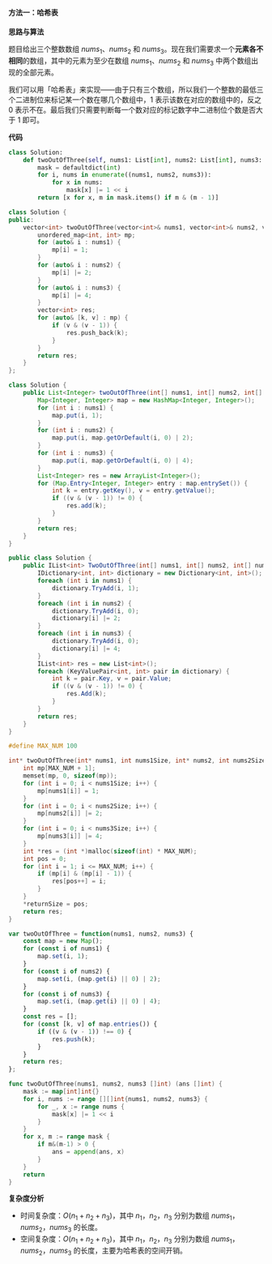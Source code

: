 #### 方法一：哈希表

**思路与算法**

题目给出三个整数数组 $\textit{nums}_1$、$\textit{nums}_2$ 和 $\textit{nums}_3$。现在我们需要求一个**元素各不相同**的数组，其中的元素为至少在数组 $\textit{nums}_1$、$\textit{nums}_2$ 和 $\textit{nums}_3$ 中两个数组出现的全部元素。

我们可以用「哈希表」来实现——由于只有三个数组，所以我们一个整数的最低三个二进制位来标记某一个数在哪几个数组中，$1$ 表示该数在对应的数组中的，反之 $0$ 表示不在。最后我们只需要判断每一个数对应的标记数字中二进制位个数是否大于 $1$ 即可。

**代码**

```Python [sol1-Python3]
class Solution:
    def twoOutOfThree(self, nums1: List[int], nums2: List[int], nums3: List[int]) -> List[int]:
        mask = defaultdict(int)
        for i, nums in enumerate((nums1, nums2, nums3)):
            for x in nums:
                mask[x] |= 1 << i
        return [x for x, m in mask.items() if m & (m - 1)]
```

```C++ [sol1-C++]
class Solution {
public:
    vector<int> twoOutOfThree(vector<int>& nums1, vector<int>& nums2, vector<int>& nums3) {
        unordered_map<int, int> mp;
        for (auto& i : nums1) {
            mp[i] = 1;
        }
        for (auto& i : nums2) {
            mp[i] |= 2;
        }
        for (auto& i : nums3) {
            mp[i] |= 4;
        }
        vector<int> res;
        for (auto& [k, v] : mp) {
            if (v & (v - 1)) {
                res.push_back(k);
            }
        }
        return res;
    }
};
```

```Java [sol1-Java]
class Solution {
    public List<Integer> twoOutOfThree(int[] nums1, int[] nums2, int[] nums3) {
        Map<Integer, Integer> map = new HashMap<Integer, Integer>();
        for (int i : nums1) {
            map.put(i, 1);
        }
        for (int i : nums2) {
            map.put(i, map.getOrDefault(i, 0) | 2);
        }
        for (int i : nums3) {
            map.put(i, map.getOrDefault(i, 0) | 4);
        }
        List<Integer> res = new ArrayList<Integer>();
        for (Map.Entry<Integer, Integer> entry : map.entrySet()) {
            int k = entry.getKey(), v = entry.getValue();
            if ((v & (v - 1)) != 0) {
                res.add(k);
            }
        }
        return res;
    }
}
```

```C# [sol1-C#]
public class Solution {
    public IList<int> TwoOutOfThree(int[] nums1, int[] nums2, int[] nums3) {
        IDictionary<int, int> dictionary = new Dictionary<int, int>();
        foreach (int i in nums1) {
            dictionary.TryAdd(i, 1);
        }
        foreach (int i in nums2) {
            dictionary.TryAdd(i, 0);
            dictionary[i] |= 2;
        }
        foreach (int i in nums3) {
            dictionary.TryAdd(i, 0);
            dictionary[i] |= 4;
        }
        IList<int> res = new List<int>();
        foreach (KeyValuePair<int, int> pair in dictionary) {
            int k = pair.Key, v = pair.Value;
            if ((v & (v - 1)) != 0) {
                res.Add(k);
            }
        }
        return res;
    }
}
```

```C [sol1-C]
#define MAX_NUM 100

int* twoOutOfThree(int* nums1, int nums1Size, int* nums2, int nums2Size, int* nums3, int nums3Size, int* returnSize) {
    int mp[MAX_NUM + 1];
    memset(mp, 0, sizeof(mp));
    for (int i = 0; i < nums1Size; i++) {
        mp[nums1[i]] = 1;
    }
    for (int i = 0; i < nums2Size; i++) {
        mp[nums2[i]] |= 2;
    }
    for (int i = 0; i < nums3Size; i++) {
        mp[nums3[i]] |= 4;
    }
    int *res = (int *)malloc(sizeof(int) * MAX_NUM);
    int pos = 0;
    for (int i = 1; i <= MAX_NUM; i++) {
        if (mp[i] & (mp[i] - 1)) {
            res[pos++] = i;
        }
    }
    *returnSize = pos;
    return res;
}
```

```JavaScript [sol1-JavaScript]
var twoOutOfThree = function(nums1, nums2, nums3) {
    const map = new Map();
    for (const i of nums1) {
        map.set(i, 1);
    }
    for (const i of nums2) {
        map.set(i, (map.get(i) || 0) | 2);
    }
    for (const i of nums3) {
        map.set(i, (map.get(i) || 0) | 4);
    }
    const res = [];
    for (const [k, v] of map.entries()) {
        if ((v & (v - 1)) !== 0) {
            res.push(k);
        }
    }
    return res;
};
```

```go [sol1-Golang]
func twoOutOfThree(nums1, nums2, nums3 []int) (ans []int) {
	mask := map[int]int{}
	for i, nums := range [][]int{nums1, nums2, nums3} {
		for _, x := range nums {
			mask[x] |= 1 << i
		}
	}
	for x, m := range mask {
		if m&(m-1) > 0 {
			ans = append(ans, x)
		}
	}
	return
}
```

**复杂度分析**

- 时间复杂度：$O(n_1 + n_2 + n_3)$，其中 $n_1$，$n_2$，$n_3$ 分别为数组 $\textit{nums}_1$，$\textit{nums}_2$，$\textit{nums}_3$ 的长度。
- 空间复杂度：$O(n_1 + n_2 + n_3)$，其中 $n_1$，$n_2$，$n_3$ 分别为数组 $\textit{nums}_1$，$\textit{nums}_2$，$\textit{nums}_3$ 的长度，主要为哈希表的空间开销。
